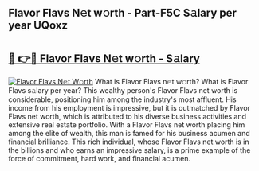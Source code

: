 ## Flavor Flavs N𝚎t w𝚘rth - Part-F5C S𝚊lary per year UQoxz

# <h2><a href="http://gc2nylm.nevu.top/?p=Flavor+Flavs">🔗 👉🔴 Flavor Flavs N𝚎t w𝚘rth - S𝚊lary</a></h2>

[![Flavor Flavs N𝚎t W𝚘rth](https://i.imgur.com/Oavwk0R.jpeg)](http://gc2nylm.nevu.top/?p=Flavor+Flavs)
What is Flavor Flavs n𝚎t w𝚘rth? What is Flavor Flavs s𝚊lary per year?
This wealthy person's Flavor Flavs net worth is considerable, positioning him among the industry's most affluent. His income from his employment is impressive, but it is outmatched by Flavor Flavs net worth, which is attributed to his diverse business activities and extensive real estate portfolio. With a Flavor Flavs net worth placing him among the elite of wealth, this man is famed for his business acumen and financial brilliance. This rich individual, whose Flavor Flavs net worth is in the billions and who earns an impressive salary, is a prime example of the force of commitment, hard work, and financial acumen.
